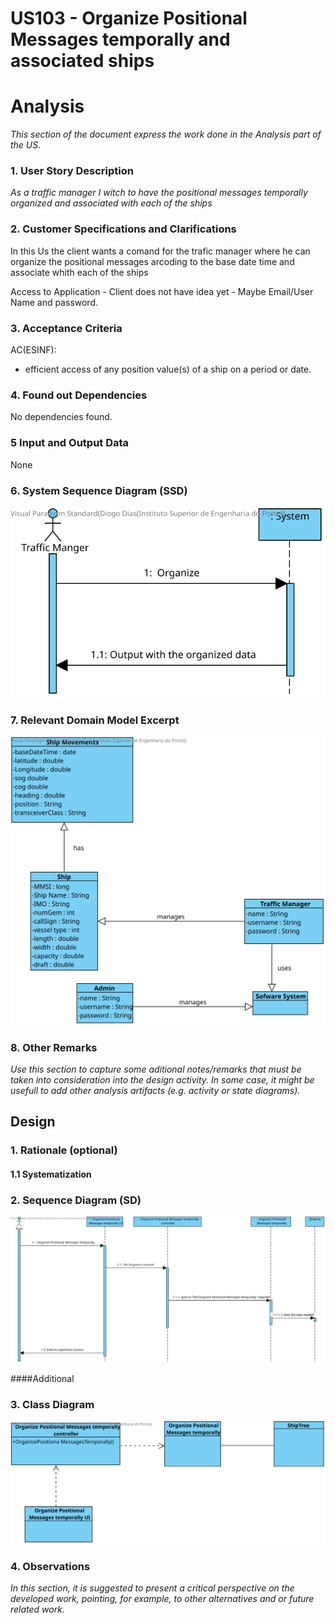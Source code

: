 # US103 - Organize Positional Messages temporally and associated ships

# Analysis

*This section of the document express the work done in the Analysis part of the US.*

### 1. User Story Description  

*As a traffic manager I witch to have the positional messages temporally organized and associated with each of the ships*


### 2. Customer Specifications and Clarifications

In this Us the client wants a comand for the trafic manager where he can organize the positional messages arcoding to the base date time and associate whith each of the ships

Access to Application - Client does not have idea yet - Maybe Email/User Name and password.



### 3. Acceptance Criteria


AC(ESINF):
* efficient access of any position value(s) of a ship on a period or date.

### 4. Found out Dependencies

No dependencies found.

### 5 Input and Output Data

None

### 6. System Sequence Diagram (SSD)

![US103-SSD](US103-SSD.svg)

### 7. Relevant Domain Model Excerpt

![US103-MD](US103-MD.svg)


### 8. Other Remarks
*Use this section to capture some aditional notes/remarks that must be taken into consideration into the design activity. In some case, it might be usefull to add other analysis artifacts (e.g. activity or state diagrams).*

## Design

### 1. Rationale (optional)


#### 1.1 Systematization

### 2. Sequence Diagram (SD)

![US103-SD](US103-SD.svg)


####Additional

### 3. Class Diagram

![US103-CD](US103-CD.svg)

### 4. Observations

*In this section, it is suggested to present a critical perspective on the developed work, pointing, for example, to other alternatives and or future related work.*
